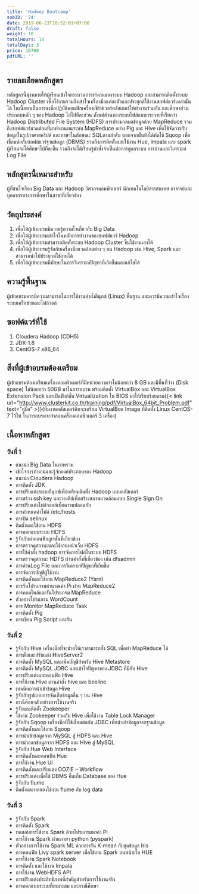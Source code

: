 ```yaml
---
title: 'Hadoop Bootcamp'
subID: '24'
date: 2019-06-23T10:52:01+07:00
draft: false
weight: 10
totalHours: 18
totalDays: 3
price: 10700
pdfURL: ''
---
```


## รายละเอียดหลักสูตร

หลักสูตรนี้มุ่งหมายให้ผู้เรียนเข้าใจกระบวนการทำงานของระบบ Hadoop และสามารถติดตั้งระบบ Hadoop Cluster เพื่อใช้งานรวมถึงเข้าใจเครื่องมือแต่ละตัวและประยุกต์ใช้งานซอฟต์แวร์เหล่านั้นได้ ในเนื้อหาเป็นการลงมือปฏิบัติคอนฟิกเครื่องเซิร์ฟเวอร์คลัสเตอร์ให้ทำงานร่วมกัน และศึกษาส่วนประกอบหลัก ๆ ของ Hadoop ไล่ไปทีละส่วน ตั้งแต่ส่วนของระบบไฟล์แบบกระจายที่เรียกว่า Hadoop Distributed File System (HDFS) การประมวลผลข้อมูลด้วย MapReduce รวมถึงซอฟต์แวร์แวดล้อมที่มาทำงานบนระบบ MapReduce อย่าง Pig และ Hive เพื่อใช้จัดการกับข้อมูลในรูปภาษาสคริปต์ และภาษาในลักษณะ SQLตามลำดับ นอกจากนั้นยังได้หัดใช้ Sqoop เพื่อเชื่อมต่อกับซอฟต์แวร์ฐานข้อมูล (DBMS) รวมถึงการติดตั้งและใช้งาน Hue, impala และ spark ผู้เรียนจะได้ศึกษาไปทีละขึ้น รวมถึงจะได้เรียนรู้คำสั่งจำเป็นต่อการดูแลระบบ การอ่านและวิเคราะห์ Log File

## หลักสูตรนี้เหมาะสำหรับ

ผู้ที่สนใจเรื่อง Big Data และ Hadoop วิศวกรคอมพิวเตอร์ นักเทคโนโลยีสารสนเทศ อาจารย์และบุคลากรทางการศึกษาในสาขาที่เกี่ยวข้อง

## วัตถุประสงค์

1. เพื่อให้ผู้เข้าอบรมมีความรู้ความใจเกี่ยวกับ Big Data
2. เพื่อให้ผู้เข้าอบรมเข้าใจในหลักการทำงานของซอฟต์แวร์ Hadoop
3. เพื่อให้ผู้เข้าอบรมสามารถติดตั้งระบบ Hadoop Cluster ขึ้นใช้งานเองได้
4. เพื่อให้ผู้เข้าอบรมรู้จักกับเครื่องมือแวดล้อมต่าง ๆ บน Hadoop เช่น Hive, Spark และสามารถนำไปประยุกต์ใช้งานได้
5. เพื่อให้ผู้เข้าอบรมมีทักษะในการวิเคราะห์ปัญหาที่เกิดขึ้นและแก้ไขได้

## ความรู้พื้นฐาน

ผู้เข้าอบรมควรมีความสามารถในการใช้งานคำสั่งลีนุกซ์ (Linux) พื้นฐาน และควรมีความเข้าใจเรื่องระบบเครือข่ายและไฟล์วอล์

## ซอฟต์แวร์ที่ใช้

1. Cloudera Hadoop (CDH5)
2. JDK-1.8
3. CentOS-7 x86_64

## สิ่งที่ผู้เข้าอบรมต้องเตรียม

ผู้เข้าอบรมต้องเตรียมเครื่องคอมพิวเตอร์ที่มีหน่วยความจำไม่น้อยกว่า 8 GB และมีพื้นที่ว่าง (Disk space) ไม่น้อยกว่า 50GB มาในการอบรม พร้อมติดตั้ง VirtualBox และ VirtualBox Extension Pack และเปิดฟังก์ชั่น Virtualization ใน BIOS มาให้เรียบร้อยตาม{{< link url="http://www.clusterkit.co.th/training/pdf/VirtualBox_64bit_Problem.pdf" text="คู่มือ" >}}(ทีมงานคลัสเตอร์คิทจะเตรียม VirtualBox Image ที่ติดตั้ง Linux CentOS-7 ไว้ให้ ในการอบรมจะจำลองเครื่องคอมพิวเตอร์ 3 เครื่อง)

## เนื้อหาหลักสูตร

### วันที่ 1

- แนะนำ Big Data ในภาพรวม
- เข้าใจการทำงานและรู้จักองค์ประกอบของ Hadoop
- แนะนำ Cloudera Hadoop
- การติดตั้ง JDK
- การปรับแต่งระบบลีนุกซ์เพื่อเตรียมติดตั้ง Hadoop แบบคลัสเตอร์
- การสร้าง ssh key และวางคีย์เพื่อสร้างสภาพแวดล้อมแบบ Single Sign On
- การปรับแต่งไฟล์วอลล์เพื่อความปลอดภัย
- การกำหนดค่าไฟล์ /etc/hosts
- การปิด selinux
- ติดตั้งและใช้งาน HDFS
- การออกแบบระบบ HDFS
- รู้จักกับค่าคอนฟิกกูเรชั่นที่เกี่ยวข้อง
- การตรวจดูสถานะและใช้งานหน้าเว็บ HDFS
- การใช้คำสั่ง hadoop การจัดการไฟล์ในระบบ HDFS
- การตรวจดูสถานะ HDFS ผ่านคำสั่งที่เกี่ยวข้อง เช่น dfsadmin
- การอ่านLog File และการวิเคราะห์ปัญหาที่เกิดขึ้น
- การจัดการบัญชีผู้ใช้งาน
- การติดตั้งและใช้งาน MapReduce2 (Yarn)
- การรันโปรแกรมคำนวณค่า Pi ผ่าน MapReduce2
- การคอมไพล์และรันโปรแกรม MapReduce
- ตัวอย่างโปรแกรม WordCount
- การ Monitor MapReduce Task
- การติดตั้ง Pig
- การเขียน Pig Script และรัน

### วันที่ 2

- รู้จักกับ Hive เครื่องมือที่จะช่วยให้เราสามารถสั่ง SQL เพื่อทำ MapReduce ได้
- การตั้งและปรับแต่ง HiveServer2
- การติดตั้ง MySQL และเพิ่มบัญชีสำหรับ Hive Metastore
- การติดตั้ง MySQL JDBC และเข้าใจปัญหาของ JDBC ที่มีกับ Hive
- การปรับแต่งและคอนฟิก Hive
- การใช้งาน Hive ผ่านคำสั่ง hive และ beeline
- เทคนิคการนำเข้าข้อมูล Hive
- รู้จักกับรูปแบบการจัดเก็บข้อมูลอื่น ๆ บน Hive
- กรณีศึกษาตัวอย่างการใช้งานจริง
- รู้จักและติดตั้ง Zookeeper
- ใช้งาน Zookeeper ร่วมกับ Hive เพื่อใช้งาน Table Lock Manager
- รู้จักกับ Sqoop เครื่องมือที่ใช้เชื่อมต่อกับ JDBC เพื่อนำเข้าข้อมูลจากฐานข้อมูล
- การติดตั้งและใช้งาน Sqoop
- การนำเข้าข้อมูลจาก MySQL สู่ HDFS และ Hive
- การนำออกข้อมูลจาก HDFS และ Hive สู่ MySQL
- รู้จักกับ Hue Web Interface
- การติดตั้งและคอนฟิก Hue
- การใช้งาน Hue UI
- การติดตั้งและปรับแต่ง OOZIE – Workflow
- การปรับแต่งเพื่อใช้ DBMS อื่นเก็บ Database ของ Hue
- รู้จักกับ flume
- ติดตั้งและทดลองใช้งาน flume กับ log data

### วันที่ 3

- รู้จักกับ Spark
- การติดตั้ง Spark
- ทดสอบการใช้งาน Spark ด้วยโปรแกรมหาค่า Pi
- การใช้งาน Spark ผ่านภาษา python (pyspark)
- ตัวอย่างการใช้งาน Spark ML ด้วยการรัน K-mean กับชุดข้อมูล Iris
- การคอนฟิก Livy spark server เพื่อใช้งาน Spark บนหน้าเว็บ HUE
- การใช้งาน Spark Notebook
- การติดตั้ง และใช้งาน Impala
- การใช้งาน WebHDFS API
- การปรับแต่งประสิทธิภาพที่สำคัญสำหรับการใช้งานจริง
- การออกแบบระบบที่เหมาะสม และกรณีศึกษา
